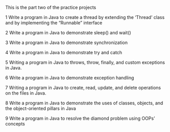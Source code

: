 This is the part two of the practice projects 

1
Write a program in Java to create a thread by extending the ‘Thread’ class and by implementing the “Runnable” interface

2
Write a program in Java to demonstrate sleep() and wait()

3
Write a program in Java to demonstrate synchronization

4
Write a program in Java to demonstrate try and catch

5
Writing a program in Java to throws, throw, finally, and custom exceptions in Java.

6
Write a program in Java to demonstrate exception handling

7
Writing a program in Java to create, read, update, and delete operations on the files in Java.

8
Write a program in Java to demonstrate the uses of classes, objects, and the object-oriented pillars in Java

9
Write a program in Java to resolve the diamond problem using OOPs’ concepts
